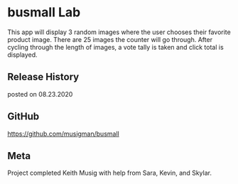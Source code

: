 # busmall Lab

This app will display 3 random images where the user chooses their favorite product image. There are 25 images the counter will go through. After cycling through the length of images, a vote tally is taken and click total is displayed.

## Release History
posted on 08.23.2020

## GitHub
https://github.com/musigman/busmall

## Meta
Project completed Keith Musig with help from Sara, Kevin, and Skylar.